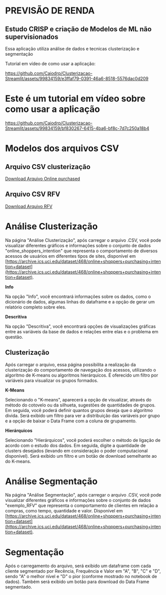 # PREVISÃO DE RENDA
## Estudo CRISP e criação de Modelos de ML não supervisionados


Essa aplicação utiliza análise de dados e tecnicas clusterização e segmentação

Tutorial em vídeo de como usar a aplicação:


https://github.com/Caiodrp/Clusterizacao-Streamlit/assets/99834159/e3ffaf79-0391-46a6-8518-5576dac0d209

# Este é um tutorial em vídeo sobre como usar a aplicação



https://github.com/Caiodrp/Clusterizacao-Streamlit/assets/99834159/bf830267-6415-4ba6-bf8c-7d7c250a18b4



# Modelos dos arquivos CSV
## Arquivo CSV clusterização
[Download Arquivo Online purchased](https://raw.githubusercontent.com/Caiodrp/Clusterizacao-Streamlit/main/CSV/online_shoppers_intention.csv)

## Arquivo CSV RFV
[Download Arquivo RFV](https://raw.githubusercontent.com/Caiodrp/Clusterizacao-Streamlit/main/CSV/exemplo_RFV.csv)

# Análise Clusterização

Na página "Análise Clusterização", após carregar o arquivo .CSV, você pode visualizar diferentes gráficos e informações sobre o conjunto de dados "online_shoppers_intention" que representa o comportamento de diversos acessos de usuários em diferentes tipos de sites, disponível em [https://archive.ics.uci.edu/dataset/468/online+shoppers+purchasing+intention+dataset](https://archive.ics.uci.edu/dataset/468/online+shoppers+purchasing+intention+dataset). 

**Info**

Na opção "Info", você encontrará informações sobre os dados, como o dicionário de dados, algumas linhas do dataframe e a opção de gerar um relatório completo sobre eles.

**Descritiva**

Na opção "Descritiva", você encontrará opções de visualizações gráficas entre as variáveis da base de dados e relações entre elas e o problema em questão.

## Clusterização

Após carregar o arquivo, essa página possibilita a realização da clusterização do comportamento de navegação dos acessos, utilizando o algoritmo de K-means ou algoritmos hierárquicos. É oferecido um filtro por variáveis para visualizar os grupos formados.

**K-Means**

Selecionando o "K-means", aparecerá a opção de visualizar, através do método do cotovelo ou da silhueta, sugestões de quantidades de grupos. Em seguida, você poderá definir quantos grupos deseja que o algoritmo divida. Será exibido um filtro para ver a distribuição das variáveis por grupo e a opção de baixar o Data Frame com a coluna de grupamento.

**Hierárquicos**

Selecionando "Hierárquicos", você poderá escolher o método de ligação de acordo com o estudo dos dados. Em seguida, digite a quantidade de clusters desejados (levando em consideração o poder computacional disponível). Será exibido um filtro e um botão de download semelhante ao do K-means.

# Análise Segmentação

Na página "Análise Segmentação", após carregar o arquivo .CSV, você pode visualizar diferentes gráficos e informações sobre o conjunto de dados "exemplo_RFV" que representa o comportamento de clientes em relação a compras, como tempo, quantidade e valor. Disponível em [https://archive.ics.uci.edu/dataset/468/online+shoppers+purchasing+intention+dataset](https://archive.ics.uci.edu/dataset/468/online+shoppers+purchasing+intention+dataset). 

# Segmentação

Após o carregamento do arquivo, será exibido um dataframe com cada cliente segmentado por Recência, Frequência e Valor em "A", "B", "C" e "D", sendo "A" o melhor nível e "D" o pior (conforme mostrado no notebook de dados). Também será exibido um botão para download do Data Frame segmentado.

